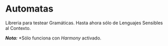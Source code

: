 Automatas
=========

Libreria para testear Gramáticas. Hasta ahora sólo de Lenguajes Sensibles al Contexto.

***Nota:*** *Sólo funciona con *Harmony* activado.

